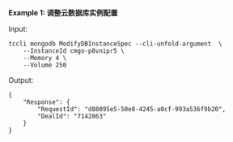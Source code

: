 **Example 1: 调整云数据库实例配置**



Input: 

```
tccli mongodb ModifyDBInstanceSpec --cli-unfold-argument  \
    --InstanceId cmgo-p8vnipr5 \
    --Memory 4 \
    --Volume 250
```

Output: 
```
{
    "Response": {
        "RequestId": "d88095e5-50e8-4245-a0cf-993a536f9b20",
        "DealId": "7142863"
    }
}
```

